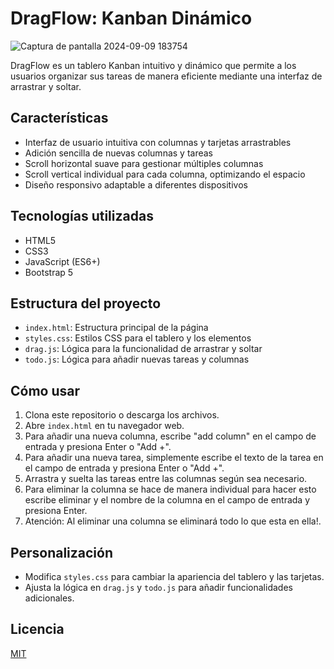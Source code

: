 # DragFlow: Kanban Dinámico

![Captura de pantalla 2024-09-09 183754](https://github.com/user-attachments/assets/7c2ee3d6-f924-4584-88aa-46ea66a7b6c2)

DragFlow es un tablero Kanban intuitivo y dinámico que permite a los usuarios organizar sus tareas de manera eficiente mediante una interfaz de arrastrar y soltar.

## Características

- Interfaz de usuario intuitiva con columnas y tarjetas arrastrables
- Adición sencilla de nuevas columnas y tareas
- Scroll horizontal suave para gestionar múltiples columnas
- Scroll vertical individual para cada columna, optimizando el espacio
- Diseño responsivo adaptable a diferentes dispositivos

## Tecnologías utilizadas

- HTML5
- CSS3
- JavaScript (ES6+)
- Bootstrap 5

## Estructura del proyecto

- `index.html`: Estructura principal de la página
- `styles.css`: Estilos CSS para el tablero y los elementos
- `drag.js`: Lógica para la funcionalidad de arrastrar y soltar
- `todo.js`: Lógica para añadir nuevas tareas y columnas

## Cómo usar

1. Clona este repositorio o descarga los archivos.
2. Abre `index.html` en tu navegador web.
3. Para añadir una nueva columna, escribe "add column" en el campo de entrada y presiona Enter o "Add +".
4. Para añadir una nueva tarea, simplemente escribe el texto de la tarea en el campo de entrada y presiona Enter o "Add +".
5. Arrastra y suelta las tareas entre las columnas según sea necesario.
6. Para eliminar la columna se hace de manera individual para hacer esto escribe eliminar y el nombre de la columna en el campo de entrada y presiona Enter.
7. Atención: Al eliminar una columna se eliminará todo lo que esta en ella!.

## Personalización

- Modifica `styles.css` para cambiar la apariencia del tablero y las tarjetas.
- Ajusta la lógica en `drag.js` y `todo.js` para añadir funcionalidades adicionales.


## Licencia

[MIT](https://choosealicense.com/licenses/mit/)
